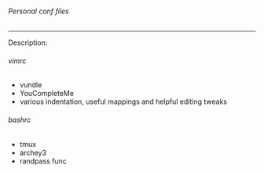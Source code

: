 ###### Personal conf files
--------------
Description:
###### vimrc
- vundle
- YouCompleteMe
- various indentation, useful mappings and helpful editing tweaks

###### bashrc
- tmux
- archey3
- randpass func

